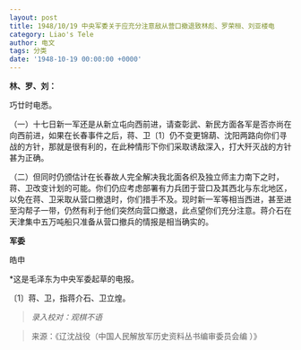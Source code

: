 ```yaml
---
layout: post
title: 1948/10/19 中央军委关于应充分注意敌从营口撤退致林彪、罗荣桓、刘亚楼电
category: Liao's Tele
author: 电文
tags: 分类
date: '1948-10-19 00:00:00 +0000'
---
```

**林、罗、刘：**

巧廿时电悉。

（一）十七日新一军还是从新立屯向西前进，请查彰武、新民方面各军是否亦尚在向西前进，如果在长春事件之后，蒋、卫〔1〕仍不变更锦葫、沈阳两路向你们寻战的方针，那就是很有利的，在此种情形下你们采取诱敌深入，打大歼灭战的方针甚为正确。

（二）但同时仍颁估计在长春故人完全解决我北面各织及独立师主力南下之时，蒋、卫改变计划的可能。你们仍应考虑部署有力兵团于营口及其西北与东北地区，以免在蒋、卫采取从营口撤退时，你们措手不及。现时新一军等相当西进，甚至进至沟帮子一带，仍然有利于他们突然向营口撤退，此点望你们充分注意。蒋介石在天津集中五万吨船只准备从营口撤兵的情报是相当确实的。

**军委**

皓申

*这是毛泽东为中央军委起草的电报。

〔1〕蒋、卫，指蒋介石、卫立煌。



> *录入校对：观棋不语*

> 来源：《辽沈战役（中国人民解放军历史资料丛书编审委员会编 ）》
